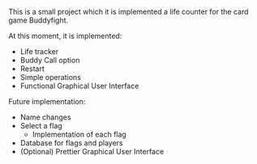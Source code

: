 This is a small project which it is implemented a life counter for the card game Buddyfight.

At this moment, it is implemented:
* Life tracker
* Buddy Call option
* Restart
* Simple operations
* Functional Graphical User Interface

Future implementation:
* Name changes
* Select a flag
    * Implementation of each flag
* Database for flags and players
* (Optional) Prettier Graphical User Interface

